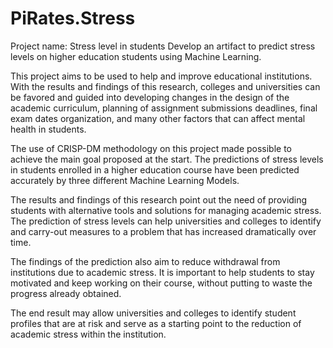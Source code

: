 # PiRates.Stress

Project name: Stress level in students
Develop an artifact to predict stress levels on higher education students using Machine Learning.

This project aims to be used to help and improve educational institutions. With the results and findings of this research, colleges and universities can be favored and guided into developing changes in the design of the academic curriculum, planning of assignment submissions deadlines, final exam dates organization, and many other factors that can affect mental health in students.

The use of CRISP-DM methodology on this project made possible to achieve the main goal
proposed at the start. The predictions of stress levels in students enrolled in a higher
education course have been predicted accurately by three different Machine Learning
Models.

The results and findings of this research point out the need of providing students with
alternative tools and solutions for managing academic stress. The prediction of stress levels
can help universities and colleges to identify and carry-out measures to a problem that has
increased dramatically over time.

The findings of the prediction also aim to reduce withdrawal from institutions due to academic
stress. It is important to help students to stay motivated and keep working on their course,
without putting to waste the progress already obtained.

The end result may allow universities and colleges to identify student profiles that are at risk
and serve as a starting point to the reduction of academic stress within the institution.

